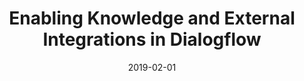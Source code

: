 ---
date: 2019-02-01
title: Enabling Knowledge and External Integrations in Dialogflow
video_id: IPTToVKlPZk
description: Add Knowledge bases and turn on external integration with Dialogflow. 
categories:
  - Google-Assistant
resources:
  - name: Source code
    link: https://github.com/skilltemplates/
  - name: Dabble Lab
    link: https://dabblelab.com
type: Video
set: dialogflow-development-101
set_order: 5
---